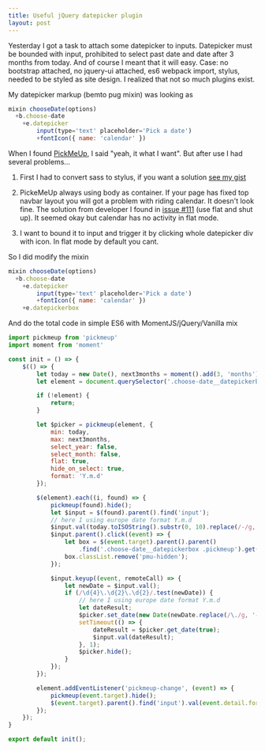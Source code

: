 ```yaml
---
title: Useful jQuery datepicker plugin
layout: post
---
```


Yesterday I got a task to attach some datepicker to inputs. Datepicker must be bounded with input, prohibited to select past date and date after 3 months from today. And of course I meant that it will easy. Case: no bootstrap attached, no jquery-ui attached, es6 webpack import, stylus, needed to be styled as site design. 
I realized that not so much plugins exist.

My datepicker markup (bemto pug mixin) was looking as

```javascript
mixin chooseDate(options)
  +b.choose-date
    +e.datepicker
        input(type='text' placeholder='Pick a date')
        +fontIcon({ name: 'calendar' })
```

When I found [PickMeUp](https://github.com/nazar-pc/PickMeUp), I said "yeah, it what I want". But after use I had several problems...

1. First I had to convert sass to stylus, if you want a solution [see my gist](https://gist.github.com/studentIvan/9bfb53a93513d2990c3ed3400296d284)

2. PickeMeUp always using body as container. If your page has fixed top navbar layout you will got a problem with riding calendar. It doesn't look fine. The solution from developer I found in [issue #111](https://github.com/nazar-pc/PickMeUp/issues/111) (use flat and shut up). It seemed okay but calendar has no activity in flat mode.

3. I want to bound it to input and trigger it by clicking whole datepicker div with icon. In flat mode by default you cant.

So I did modify the mixin

```javascript
mixin chooseDate(options)
  +b.choose-date
    +e.datepicker
        input(type='text' placeholder='Pick a date')
        +fontIcon({ name: 'calendar' })
    +e.datepickerbox
```

And do the total code in simple ES6 with MomentJS/jQuery/Vanilla mix

```javascript
import pickmeup from 'pickmeup'
import moment from 'moment'

const init = () => {
    $(() => {
        let today = new Date(), next3months = moment().add(3, 'months').toDate();
        let element = document.querySelector('.choose-date__datepickerbox');

        if (!element) {
            return;
        }

        let $picker = pickmeup(element, {
            min: today,
            max: next3months,
            select_year: false,
            select_month: false,
            flat: true,
            hide_on_select: true,
            format: 'Y.m.d'
        });

        $(element).each((i, found) => {
            pickmeup(found).hide();
            let $input = $(found).parent().find('input');
            // here I using europe date format Y.m.d
            $input.val(today.toISOString().substr(0, 10).replace(/-/g, '.'));
            $input.parent().click((event) => {
                let box = $(event.target).parent().parent()
                    .find('.choose-date__datepickerbox .pickmeup').get(0);
                box.classList.remove('pmu-hidden');
            });

            $input.keyup((event, remoteCall) => {
                let newDate = $input.val();
                if (/\d{4}\.\d{2}\.\d{2}/.test(newDate)) {
                    // here I using europe date format Y.m.d
                    let dateResult;
                    $picker.set_date(new Date(newDate.replace(/\./g, '-')));
                    setTimeout(() => {
                        dateResult = $picker.get_date(true);
                        $input.val(dateResult);
                    }, 1);
                    $picker.hide();
                }
            });
        });

        element.addEventListener('pickmeup-change', (event) => {
            pickmeup(event.target).hide();
            $(event.target).parent().find('input').val(event.detail.formatted_date);
        });
    });
}

export default init();
```


